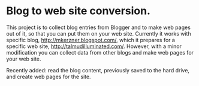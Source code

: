 Blog to web site conversion.
============================
This project is to collect blog entries from Blogger and to make web pages out of it, so that you can put them on your web site. 
Currently it works with specific blog, http://mkerzner.blogspot.com/, which it prepares for a specific web site, http://talmudilluminated.com/.
However, with a minor modification you can collect data from other blogs and make web pages for your web site.

Recently added: read the blog content, previously saved to the hard drive, and create web pages for the site.

